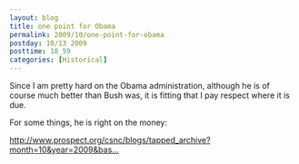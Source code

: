 ```yaml
---
layout: blog
title: one point for Obama
permalink: 2009/10/one-point-for-obama
postday: 10/13 2009
posttime: 18_59
categories: [Historical]
---
```


<p>Since I am pretty hard on the Obama administration, although he is of course much better than Bush was, it is fitting that I pay respect where it is due.</p>
<p>For some things, he is right on the money:</p>
<p><a href="http://www.prospect.org/csnc/blogs/tapped_archive?month=10&amp;year=2009&amp;base_name=change_we_can_taste_and_smell" title="http://www.prospect.org/csnc/blogs/tapped_archive?month=10&amp;year=2009&amp;base_name=change_we_can_taste_and_smell">http://www.prospect.org/csnc/blogs/tapped_archive?month=10&amp;year=2009&amp;bas...</a></p>
